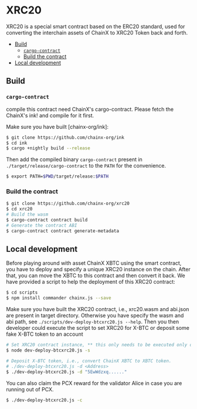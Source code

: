 # XRC20

XRC20 is a special smart contract based on the ERC20 standard, used for converting the interchain assets of ChainX to XRC20 Token back and forth.

<!-- TOC GFM -->

* [Build](#build)
    * [`cargo-contract`](#cargo-contract)
    * [Build the contract](#build-the-contract)
* [Local development](#local-development)

<!-- /TOC -->

## Build

### `cargo-contract`

compile this contract need ChainX's cargo-contract. Please fetch the ChainX's ink! and compile for it first.

Make sure you have built [chainx-org/ink]:

```bash
$ git clone https://github.com/chainx-org/ink
$ cd ink
$ cargo +nightly build --release
```

Then add the compiled binary `cargo-contract` present in `./target/release/cargo-contract` to the `PATH` for the convenience.

```bash
$ export PATH=$PWD/target/release:$PATH
```

### Build the contract

```bash
$ git clone https://github.com/chainx-org/xrc20
$ cd xrc20
# Build the wasm
$ cargo-contract contract build
# Generate the contract ABI
$ cargo-contract contract generate-metadata
```

## Local development

Before playing around with asset ChainX XBTC using the smart contract, you have to deploy and specify a unique XRC20 instance on the chain. After that, you can move the XBTC to this contract and then convert it back. We have provided a script to help the deployment of this XRC20 contract:

```bash
$ cd scripts
$ npm install commander chainx.js --save
```

Make sure you have built the XRC20 contract, i.e., xrc20.wasm and abi.json are present in target directory. Otherwise you have specify the wasm and abi path, see `./scripts/dev-deploy-btcxrc20.js --help`. Then you 
then developer could execute the script to set XRC20 for X-BTC or deposit some fake X-BTC token to an account

```bash
# Set XRC20 contract instance, ** this only needs to be executed only once!**
$ node dev-deploy-btcxrc20.js -s

# Deposit X-BTC token, i.e., convert ChainX XBTC to XBTC token.
# ./dev-deploy-btcxrc20.js -d <Address>
$ ./dev-deploy-btcxrc20.js -d "5EwWdzxq......"
```

You can also claim the PCX reward for the validator Alice in case you are running out of PCX.

```bash
$ ./dev-deploy-btcxrc20.js -c
```
